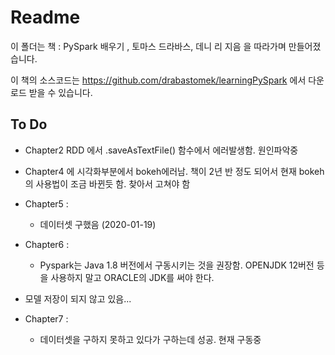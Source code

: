 # Readme

이 폴더는 책 : PySpark 배우기 , 토마스 드라바스, 데니 리 지음 
을 따라가며 만들어졌습니다. 

이 책의 소스코드는 https://github.com/drabastomek/learningPySpark 에서 다운로드 받을 수 있습니다.



## To Do

- Chapter2 RDD 에서 .saveAsTextFile() 함수에서 에러발생함. 원인파악중
- Chapter4 에 시각화부분에서 bokeh에러남. 책이 2년 반 정도 되어서 현재 bokeh의 사용법이 조금 바뀐듯 함. 찾아서 고쳐야 함
- Chapter5 : 
  - 데이터셋 구했음 (2020-01-19)
- Chapter6 : 

  - Pyspark는 Java 1.8 버전에서 구동시키는 것을 권장함. OPENJDK 12버전 등을 사용하지 말고 ORACLE의 JDK를 써야 한다. 
- 모델 저장이 되지 않고 있음...
- Chapter7 :
  - 데이터셋을 구하지 못하고 있다가 구하는데 성공. 현재 구동중

